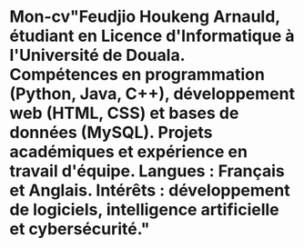 # Mon-cv"Feudjio Houkeng Arnauld, étudiant en Licence d'Informatique à l'Université de Douala. Compétences en programmation (Python, Java, C++), développement web (HTML, CSS) et bases de données (MySQL). Projets académiques et expérience en travail d'équipe. Langues : Français et Anglais. Intérêts : développement de logiciels, intelligence artificielle et cybersécurité."
